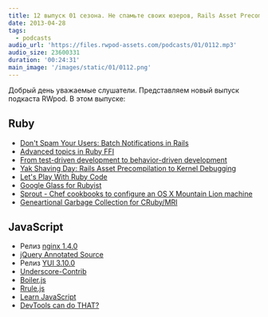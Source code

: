 ```yaml
---
title: 12 выпуск 01 сезона. Не спамьте своих юзеров, Rails Asset Precompilation to Kernel Debugging, Sprout, nginx 1.4.0, Underscore-Contrib и прочее
date: 2013-04-28
tags:
  - podcasts
audio_url: 'https://files.rwpod-assets.com/podcasts/01/0112.mp3'
audio_size: 23600331
duration: '00:24:31'
main_image: '/images/static/01/0112.png'
---
```


Добрый день уважаемые слушатели. Представляем новый выпуск подкаста RWpod. В этом выпуске:

## Ruby

- [Don't Spam Your Users: Batch Notifications in Rails](http://blog.meldium.com/home/2013/4/22/dont-spam-your-users-batch-notifications-in-rails)
- [Advanced topics in Ruby FFI](http://www.elabs.se/blog/61-advanced-topics-in-ruby-ffi)
- [From test-driven development to behavior-driven development](http://blog.codeship.io/2013/04/22/From-tdd-to-bdd.html)
- [Yak Shaving Day: Rails Asset Precompilation to Kernel Debugging](http://www.gironda.org/2013/04/26/from-asset-precompilation-to-system-calls.html)
- [Let's Play With Ruby Code](http://whitequark.org/blog/2013/04/26/lets-play-with-ruby-code/)
- [Google Glass for Rubyist](http://www.jasonincode.com/blog/google-glass-for-rubyist)
- [Sprout - Chef cookbooks to configure an OS X Mountain Lion machine](https://github.com/pivotal-sprout/sprout)
- [Geneartional Garbage Collection for CRuby/MRI](https://bugs.ruby-lang.org/issues/8339)

## JavaScript

- Релиз [nginx 1.4.0](http://www.opennet.ru/opennews/art.shtml?num=36777)
- [jQuery Annotated Source](http://robflaherty.github.io/jquery-annotated-source/)
- Релиз [YUI 3.10.0](http://www.yuiblog.com/blog/2013/04/24/yui-3-10-0-released/)
- [Underscore-Contrib](http://blog.fogus.me/2013/04/25/announcing-underscore-contrib/)
- [Boiler.js](http://www.boilerjs.com/)
- [Rrule.js](http://jkbr.github.io/rrule/)
- [Learn JavaScript](http://javascript.didacto.net/)
- [DevTools can do THAT?](https://docs.google.com/presentation/d/1DNljLkRpe9LIDfcqcpHzdLvEOyuVH4d1y9dtAJBr1I8/preview#slide=id.p19)
